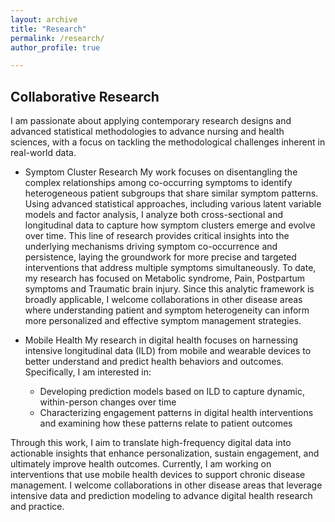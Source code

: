 ```yaml
---
layout: archive
title: "Research"
permalink: /research/
author_profile: true

---
```


Collaborative Research
-----
I am passionate about applying contemporary research designs and advanced statistical methodologies to advance nursing and health sciences, with a focus on tackling the methodological challenges inherent in real-world data. 

* Symptom Cluster Research
My work focuses on disentangling the complex relationships among co-occurring symptoms to identify heterogeneous patient subgroups that share similar symptom patterns. Using advanced statistical approaches, including various latent variable models and factor analysis, I analyze both cross-sectional and longitudinal data to capture how symptom clusters emerge and evolve over time. This line of research provides critical insights into the underlying mechanisms driving symptom co-occurrence and persistence, laying the groundwork for more precise and targeted interventions that address multiple symptoms simultaneously.
To date, my research has focused on Metabolic syndrome, Pain, Postpartum symptoms and Traumatic brain injury. Since this analytic framework is broadly applicable, I welcome collaborations in other disease areas where understanding patient and symptom heterogeneity can inform more personalized and effective symptom management strategies.

* Mobile Health 
My research in digital health focuses on harnessing intensive longitudinal data (ILD) from mobile and wearable devices to better understand and predict health behaviors and outcomes. Specifically, I am interested in:

  * Developing prediction models based on ILD to capture dynamic, within-person changes over time
  * Characterizing engagement patterns in digital health interventions and examining how these patterns relate to patient outcomes
  
Through this work, I aim to translate high-frequency digital data into actionable insights that enhance personalization, sustain engagement, and ultimately improve health outcomes. Currently, I am working on interventions that use mobile health devices to support chronic disease management. I welcome collaborations in other disease areas that leverage intensive data and prediction modeling to advance digital health research and practice.


